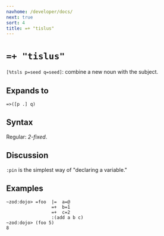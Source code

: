 ```yaml
---
navhome: /developer/docs/
next: true
sort: 4
title: =+ "tislus"
---
```


# `=+ "tislus"`

`[%tsls p=seed q=seed]`: combine a new noun with the subject.

## Expands to

```
=>([p .] q)
```

## Syntax

Regular: *2-fixed*.

## Discussion

`:pin` is the simplest way of "declaring a variable."

## Examples
 
```
~zod:dojo> =foo  |=  a=@
                 =+  b=1
                 =+  c=2
                 :(add a b c)
~zod:dojo> (foo 5)
8
```
